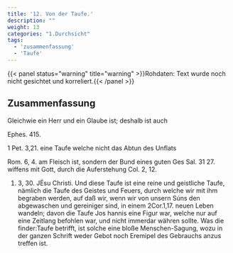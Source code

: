 ```yaml
---
title: '12. Von der Taufe.'
description: ""
weight: 13
categories: "1.Durchsicht"
tags:
  - 'zusammenfassung'
  - 'Taufe'
---
```


{{< panel status="warning" title="warning" >}}Rohdaten: Text wurde noch nicht gesichtet und korreliert.{{< /panel >}}
<!-- Seite 567 -->

Zusammenfassung
---------------

Gleichwie ein Herr und ein Glaube ist; deshalb ist auch

 Ephes. 415.

1 Pet. 3,21. eine Taufe welche nicht das Abtun des Unflats

Rom. 6, 4. am Fleisch ist, sondern der Bund eines guten Ges Sal. 31 27. wiffens mit Gott, durch die Auferstehung Col. 2, 12.

1.   3, 30. JËsu Christi. Und diese Taufe ist eine reine und geistliche Taufe, nämlich die Taufe des Geistes und Feuers, durch welche wir mit ihm begraben werden, auf daß wir, wenn wir von unsern Súns den abgewaschen und gereiniger sind, in einem 2Cor.1,17. neuen Leben wandeln; davon die Taufe Jos hannis eine Figur war, welche nur auf eine Zeitlang befohlen war, und nicht immerdar währen sollte. Was die finder:Taufe betrifft, ist solche eine bloße Menschen-Sagung, wozu in der ganzen Schrift weder Gebot noch Eremipel des Gebrauchs anzus treffen ist.

<!-- Seite 568 -->

